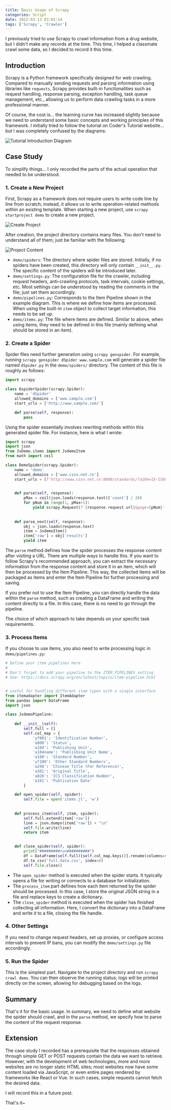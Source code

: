 ```yaml
---
title: Basic Usage of Scrapy
categories: Script
date: 2022-03-13 03:01:14
tags: ['Scrapy', 'Crawler']
---
```


I previously tried to use Scrapy to crawl information from a drug website, but I didn't make any records at the time. This time, I helped a classmate crawl some data, so I decided to record it this time.
<!-- Abstract part -->
<!-- more -->

## Introduction
Scrapy is a Python framework specifically designed for web crawling. Compared to manually sending requests and parsing information using libraries like `requests`, Scrapy provides built-in functionalities such as request handling, response parsing, exception handling, task queue management, etc., allowing us to perform data crawling tasks in a more professional manner.

Of course, the cost is... the learning curve has increased slightly because we need to understand some basic concepts and working principles of this framework. I initially tried to follow the tutorial on Coder's Tutorial website... but I was completely confused by the diagrams:

![Tutorial Introduction Diagram](https://www.runoob.com/wp-content/uploads/2018/10/8c591d54457bb033812a2b0364011e9c_articlex.png)

## Case Study
To simplify things... I only recorded the parts of the actual operation that needed to be understood.

### 1. Create a New Project
First, Scrapy as a framework does not require users to write code line by line from scratch; instead, it allows us to write operation-related methods within an existing template. When starting a new project, use `scrapy startproject demo` to create a new project.

![Create Project](https://raw.githubusercontent.com/silenwang/Gallary/master/2022/03/upgit_20220326_1648289689.png)

After creation, the project directory contains many files. You don't need to understand all of them; just be familiar with the following:

![Project Content](https://raw.githubusercontent.com/silenwang/Gallary/master/2022/03/upgit_spider_proj_20220326_1648293754.png)

- `demo/spiders`: The directory where spider files are stored. Initially, if no spiders have been created, this directory will only contain `__init__.py`. The specific content of the spiders will be introduced later.
- `demo/settings.py`: The configuration file for the crawler, including request headers, anti-crawling protocols, task intervals, cookie settings, etc. Most settings can be understood by reading the comments in the file; just set them accordingly.
- `demo/pipelines.py`: Corresponds to the Item Pipeline shown in the example diagram. This is where we define how items are processed. When using the built-in `item` object to collect target information, this needs to be set up.
- `demo/items.py`: The file where items are defined. Similar to above, when using items, they need to be defined in this file (mainly defining what should be stored in an item).

### 2. Create a Spider
Spider files need further generation using `scrapy genspider`. For example, running `scrapy genspider dSpider www.sample.com` will generate a spider file named `dSpider.py` in the `demo/spiders/` directory. The content of this file is roughly as follows:

```python
import scrapy

class DspiderSpider(scrapy.Spider):
    name = 'dSpider'
    allowed_domains = ['www.sample.com']
    start_urls = ['http://www.sample.com/']

    def parse(self, response):
        pass

```

Using the spider essentially involves rewriting methods within this generated spider file. For instance, here is what I wrote:

```python
import scrapy
import json
from JsDemo.items import JsdemoItem
from math import ceil

class DemoSpider(scrapy.Spider):
    name = 'demo'
    allowed_domains = ['www.cssn.net.cn']
    start_urls = [f'http://www.cssn.net.cn:8000/standards/?a104=IX-ISO&orderby=&post_publicyear={year}' for year in range(1960, 2021)]

    
    def parse(self, response):
        pMax = ceil(json.loads(response.text)['count'] / 20)
        for pNum in range(1, pMax+1):
            yield scrapy.Request(f'{response.request.url}&page={pNum}', callback=self.parse_next)        
           
    
    def parse_next(self, response):
        obj = json.loads(response.text)
        item = JsdemoItem()
        item['raw'] = obj['results']
        yield item
```

The `parse` method defines how the spider processes the response content after visiting a URL. There are multiple ways to handle this. If you want to follow Scrapy's recommended approach, you can extract the necessary information from the response content and store it in an item, which will then be processed by the Item Pipeline. This way, the collected items will be packaged as items and enter the Item Pipeline for further processing and saving.

If you prefer not to use the Item Pipeline, you can directly handle the data within the `parse` method, such as creating a DataFrame and writing the content directly to a file. In this case, there is no need to go through the pipeline.

The choice of which approach to take depends on your specific task requirements.

### 3. Process Items
If you choose to use items, you also need to write processing logic in `demo/pipelines.py`:

```python
# Define your item pipelines here
#
# Don't forget to add your pipeline to the ITEM_PIPELINES setting
# See: https://docs.scrapy.org/en/latest/topics/item-pipeline.html


# useful for handling different item types with a single interface
from itemadapter import ItemAdapter
from pandas import DataFrame
import json

class JsdemoPipeline:
    
    def __init__(self):
        self.full = []
        self.col_map = {
            'yf001': 'Identification Number',
            'a000': 'Status',
            'a104': 'Publishing Unit',
            'a104name': 'Publishing Unit Name',
            'a100': 'Standard Number',
            'yf100': 'Other Standard Numbers',
            'a298': 'Chinese Title (For Reference)',
            'a301': 'Original Title',
            'a826': 'ICS Classification Number',
            'a101': 'Publication Date'
        }

    def open_spider(self, spider):
        self.file = open('items.jl', 'w')
        
        
    def process_item(self, item, spider):
        self.full.extend(item['raw'])
        line = json.dumps(item['raw']) + "\n"
        self.file.write(line)
        return item

    
    def close_spider(self, spider):
        print("#########run##########")
        df = DataFrame(self.full)[self.col_map.keys()].rename(columns=self.col_map)
        df.to_csv('full.data.csv', index=0)
        self.file.close()

```

- The `open_spider` method is executed when the spider starts. It typically opens a file for writing or connects to a database for initialization.
- The `process_item` part defines how each item returned by the spider should be processed. In this case, I store the original JSON string in a file and replace keys to create a dictionary.
- The `close_spider` method is executed when the spider has finished collecting all information. Here, I convert the dictionary into a DataFrame and write it to a file, closing the file handle.

### 4. Other Settings

If you need to change request headers, set up proxies, or configure access intervals to prevent IP bans, you can modify the `demo/settings.py` file accordingly.

### 5. Run the Spider

This is the simplest part. Navigate to the project directory and run `scrapy crawl demo`. You can then observe the running status; logs will be printed directly on the screen, allowing for debugging based on the logs.

## Summary
That's it for the basic usage. In summary, we need to define what website the spider should crawl, and in the `parse` method, we specify how to parse the content of the request response.

## Extension
The case study I recorded has a prerequisite that the responses obtained through simple GET or POST requests contain the data we want to retrieve. However, with the development of web technologies, more and more websites are no longer static HTML sites; most websites now have some content loaded via JavaScript, or even entire pages rendered by frameworks like React or Vue. In such cases, simple requests cannot fetch the desired data.

I will record this in a future post.

That's it~
